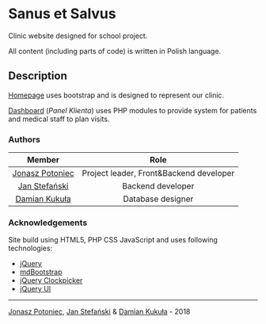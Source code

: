 Sanus et Salvus
==================
Clinic website designed for school project. 

All content (including parts of code) is written in Polish language.

Description
-----------
[Homepage](https://github.com/JonaszPotoniec/fuzzy-disco/blob/master/index.html "Homepage") uses 
bootstrap and is designed to represent our clinic.

[Dashboard](https://github.com/JonaszPotoniec/fuzzy-disco/blob/master/dashboard/index.php "Dashboard(Panel Klienta)")
(*Panel Klienta*) uses PHP modules to provide system for patients and medical staff
to plan visits.

### Authors
| Member        | Role          |
|:-------------:|:-------------:|
| [Jonasz Potoniec](https://github.com/JonaszPotoniec "Jonasz Potoniec") | Project leader, Front&Backend developer |
| [Jan Stefański](https://github.com/JanStefanski "Jan Stefański") | Backend developer |
| [Damian Kukuła](https://github.com/Kukulak1 "Damian Kukuła") | Database designer |

### Acknowledgements

Site build using HTML5, PHP CSS JavaScript and uses following technologies:

- [jQuery](https://jquery.com/)
- [mdBootstrap](https://mdbootstrap.com/)
- [jQuery Clockpicker](https://github.com/weareoutman/clockpicker)
- [jQuery UI](https://jqueryui.com/)

_______
[Jonasz Potoniec](https://github.com/JonaszPotoniec "Jonasz Potoniec"),
[Jan Stefański](https://github.com/JanStefanski "Jan Stefański") &
[Damian Kukuła](https://github.com/Kukulak1 "Damian Kukuła") - 2018
